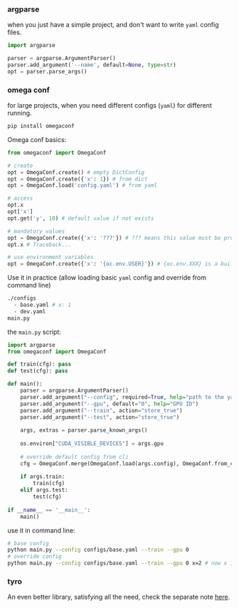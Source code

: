 ### argparse

when you just have a simple project, and don't want to write `yaml` config files.

```python
import argparse

parser = argparse.ArgumentParser()
parser.add_argument('--name', default=None, type=str)
opt = parser.parse_args()
```


### omega conf

for large projects, when you need different configs (`yaml`) for different running.

```bash
pip install omegaconf
```

Omega conf basics:

```python
from omegaconf import OmegaConf

# create
opt = OmegaConf.create() # empty DictConfig
opt = OmegaConf.create({'x': 1}) # from dict
opt = OmegaConf.load('config.yaml') # from yaml

# access
opt.x
opt['x']
opt.get('y', 10) # default value if not exists

# mandatory values
opt = OmegaConf.create({'x': '???'}) # ??? means this value must be provided before access
opt.x # Traceback...

# use environment variables
opt = OmegaConf.create({'x': '{oc.env.USER}'}) # {oc.env.XXX} is a built-in resolver
```

Use it in practice (allow loading basic `yaml` config and override from command line)

```bash
./configs
  - base.yaml # x: 1
  - dev.yaml
main.py  
```

the `main.py` script:

```python
import argparse
from omegaconf import OmegaConf

def train(cfg): pass
def test(cfg): pass

def main():
    parser = argparse.ArgumentParser()
    parser.add_argument("--config", required=True, help="path to the yaml config file")
    parser.add_argument("--gpu", default="0", help="GPU ID")
    parser.add_argument("--train", action="store_true")
    parser.add_argument("--test", action="store_true")
    
    args, extras = parser.parse_known_args()
    
    os.environ["CUDA_VISIBLE_DEVICES"] = args.gpu
    
    # override default config from cli
    cfg = OmegaConf.merge(OmegaConf.load(args.config), OmegaConf.from_cli(extras)) # 
    
    if args.train:
        train(cfg)
    elif args.test:
        test(cfg)
    
if __name__ == '__main__':
    main()
```

use it in command line:

```bash
# base config
python main.py --config configs/base.yaml --train --gpu 0
# override config
python main.py --config configs/base.yaml --train --gpu 0 x=2 # now x is 2
```


### tyro

An even better library, satisfying all the need, check the separate note [here](./tyro.md).